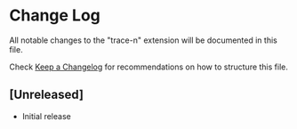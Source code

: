 # Change Log

All notable changes to the "trace-n" extension will be documented in this file.

Check [Keep a Changelog](http://keepachangelog.com/) for recommendations on how to structure this file.

## [Unreleased]

- Initial release